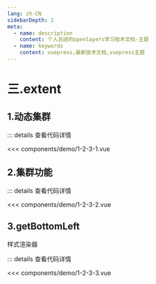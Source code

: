 ```yaml
---
lang: zh-CN
sidebarDepth: 2
meta:
  - name: description
    content: 个人总结的openlayers学习技术文档-主题
  - name: keywords
    content: vuepress,最新技术文档,vuepress主题
---
```


# 三.extent

## 1.动态集群

  <Container url="https://zhoubichuan.com/resume/?type=openlayers&name=1-2-3-1.vue" />

::: details 查看代码详情

<<< components/demo/1-2-3-1.vue

## 2.集群功能


  <Container url="https://zhoubichuan.com/resume/?type=openlayers&name=1-2-3-2.vue" />

::: details 查看代码详情

<<< components/demo/1-2-3-2.vue

## 3.getBottomLeft

 样式渲染器


  <Container url="https://zhoubichuan.com/resume/?type=openlayers&name=1-2-3-3.vue" />

::: details 查看代码详情

<<< components/demo/1-2-3-3.vue